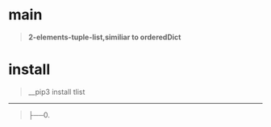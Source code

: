 # main
>__2-elements-tuple-list,similiar to orderedDict__

# install
>__pip3 install tlist

-----------------------------------------------------------------------
>├──0. [](tlist/Images/.0.png)  <br>
